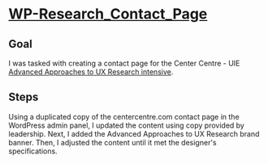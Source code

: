 # [WP-Research_Contact_Page](https://www.centercentre.com/research-contact-us/)

## Goal
I was tasked with creating a contact page for the Center Centre - UIE [Advanced Approaches to UX Research intensive](https://research.centercentre.com/). 

## Steps
Using a duplicated copy of the centercentre.com contact page in the WordPress admin panel, I updated the content using copy provided by leadership. Next, I added the Advanced Approaches to UX Research brand banner. Then, I adjusted the content until it met the designer's specifications. 

